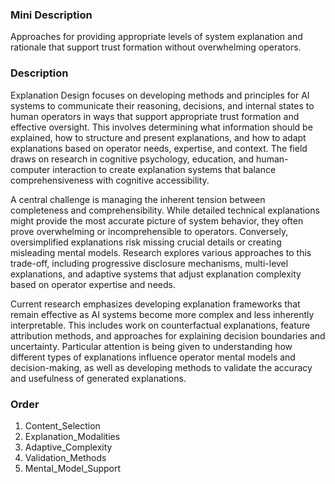 ### Mini Description

Approaches for providing appropriate levels of system explanation and rationale that support trust formation without overwhelming operators.

### Description

Explanation Design focuses on developing methods and principles for AI systems to communicate their reasoning, decisions, and internal states to human operators in ways that support appropriate trust formation and effective oversight. This involves determining what information should be explained, how to structure and present explanations, and how to adapt explanations based on operator needs, expertise, and context. The field draws on research in cognitive psychology, education, and human-computer interaction to create explanation systems that balance comprehensiveness with cognitive accessibility.

A central challenge is managing the inherent tension between completeness and comprehensibility. While detailed technical explanations might provide the most accurate picture of system behavior, they often prove overwhelming or incomprehensible to operators. Conversely, oversimplified explanations risk missing crucial details or creating misleading mental models. Research explores various approaches to this trade-off, including progressive disclosure mechanisms, multi-level explanations, and adaptive systems that adjust explanation complexity based on operator expertise and needs.

Current research emphasizes developing explanation frameworks that remain effective as AI systems become more complex and less inherently interpretable. This includes work on counterfactual explanations, feature attribution methods, and approaches for explaining decision boundaries and uncertainty. Particular attention is being given to understanding how different types of explanations influence operator mental models and decision-making, as well as developing methods to validate the accuracy and usefulness of generated explanations.

### Order

1. Content_Selection
2. Explanation_Modalities
3. Adaptive_Complexity
4. Validation_Methods
5. Mental_Model_Support
